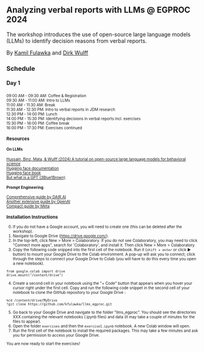 ## Analyzing verbal reports with LLMs @ EGPROC 2024

The workshop introduces the use of open-source large language models (LLMs) to identify decision reasons from verbal reports. 

By [Kamil Fulawka](https://www.mpib-berlin.mpg.de/person/114650/2549) and [Dirk Wulff](https://www.mpib-berlin.mpg.de/person/93374/2549)

### Schedule

#### Day 1
<font style="font-size:10">09:00 AM - 09:30 AM: Coffee & Registration<br>
09:30 AM - 11:00 AM: Intro to LLMs<br>
11:00 AM - 11:30 AM: Break<br>
11:30 AM - 12:30 PM: Intro to verbal reports in JDM research<br>
12:30 PM - 14:00 PM: Lunch<br>
14:00 PM - 15:30 PM: Identifying decisions in verbal reports incl. exercises<br>
15:30 PM - 16:00 PM: Coffee break<br>
16:00 PM - 17:30 PM: Exercises continued<br>


### Resources

#### On LLMs
<a href="https://osf.io/preprints/psyarxiv/f7stn">Hussain, Binz, Mata, & Wulff (2024) A tutorial on open-source large language models for behavioral science</a><br>
[Hugging face documentation](https://huggingface.co/docs)<br>
[Hugging face book](https://transformersbook.com/)<br>
[But what is a GPT (3Blue1Brown)](https://www.youtube.com/watch?v=wjZofJX0v4M&list=PLZHQObOWTQDNU6R1_67000Dx_ZCJB-3pi&index=5)<br>

#### Prompt Engineering
[Comprehensive guide by DAIR.AI](https://www.promptingguide.ai/)<br>
[Another extensive guide by OpenAI](https://platform.openai.com/docs/guides/prompt-engineering)<br>
[Compact guide by Meta](https://llama.meta.com/docs/how-to-guides/prompting)<br>


### Installation Instructions
0. If you do not have a Google account, you will need to create one (this can be deleted after the workshop).
1. Navigate to Google Drive (https://drive.google.com/).
2. In the top-left, click New > More > Colaboratory. If you do not see Colaboratory, you may need to click "Connect more apps", 
search for 'Colaboratory', and install it. Then click New > More > Colaboratory.
3. Copy the following code snipped into the first cell of the notebook. Run it (```shift + enter``` or click &#9658; button) to mount your Google Drive to the Colab environment.
A pop-up will ask you to connect; click through the steps to connect your Google Drive to Colab (you will have to do this
every time you open a new notebook).
```
from google.colab import drive
drive.mount("/content/drive")
```
4. Create a second cell in your notebook using the "+ Code" button that appears when you hover your cursor right under the first cell. Copy and run the following code snippet in the second cell of your notebook to clone the GitHub repository to your Google Drive :
```
%cd /content/drive/MyDrive
!git clone https://github.com/kfulawka/llms_egproc.git
```
5. Go back to your Google Drive and navigate to the folder "llms_egproc". You should see the directories XXX containing the relevant notebooks (.ipynb files) and data (it may take  a couple of minutes for the files to appear).
6. Open the folder `exercises` and then the `exercise1.ipynb` notebook. A new Colab window will open.
7. Run the first cell of the notebook to install the required packages. This may take a few minutes and ask you for permission to access your Google Drive. 

You are now ready to start the exercises!
